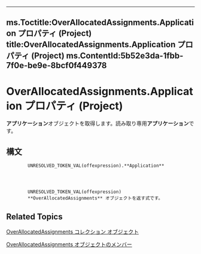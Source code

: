 

---
ms.Toctitle:OverAllocatedAssignments.Application プロパティ (Project)
title:OverAllocatedAssignments.Application プロパティ (Project)
ms.ContentId:5b52e3da-1fbb-7f0e-be9e-8bcf0f449378
---
# OverAllocatedAssignments.Application プロパティ (Project)




**アプリケーション**オブジェクトを取得します。読み取り専用**アプリケーション**です。

## 構文

            UNRESOLVED_TOKEN_VAL(offexpression).**Application**




            UNRESOLVED_TOKEN_VAL(offexpression)
            **OverAllocatedAssignments** オブジェクトを返す式です。



## Related Topics

[OverAllocatedAssignments コレクション オブジェクト](b2856ebf-cff2-04a6-53c9-123de09f2a3b.md)

[OverAllocatedAssignments オブジェクトのメンバー](80ede7eb-20fc-2637-6d2a-636904ee5e79.md)




